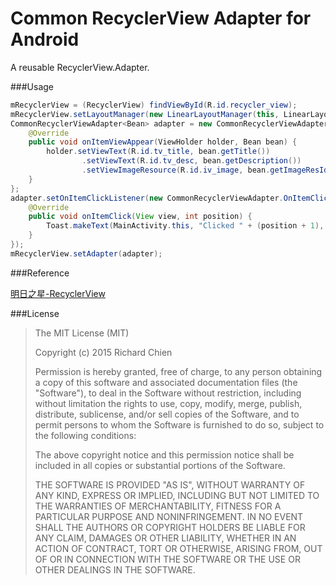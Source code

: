 Common RecyclerView Adapter for Android
=========

A reusable RecyclerView.Adapter.

###Usage

```java
mRecyclerView = (RecyclerView) findViewById(R.id.recycler_view);
mRecyclerView.setLayoutManager(new LinearLayoutManager(this, LinearLayoutManager.VERTICAL, false));
CommonRecyclerViewAdapter<Bean> adapter = new CommonRecyclerViewAdapter<Bean>(this, mDataList, R.layout.list_item) {
    @Override
    public void onItemViewAppear(ViewHolder holder, Bean bean) {
        holder.setViewText(R.id.tv_title, bean.getTitle())
                .setViewText(R.id.tv_desc, bean.getDescription())
                .setViewImageResource(R.id.iv_image, bean.getImageResId());
    }
};
adapter.setOnItemClickListener(new CommonRecyclerViewAdapter.OnItemClickListener() {
    @Override
    public void onItemClick(View view, int position) {
        Toast.makeText(MainActivity.this, "Clicked " + (position + 1), Toast.LENGTH_SHORT).show();
    }
});
mRecyclerView.setAdapter(adapter);
```

###Reference

[明日之星-RecyclerView](http://www.imooc.com/learn/424)

###License

>The MIT License (MIT)
>
>Copyright (c) 2015 Richard Chien
>
>Permission is hereby granted, free of charge, to any person obtaining a copy
>of this software and associated documentation files (the "Software"), to deal
>in the Software without restriction, including without limitation the rights
>to use, copy, modify, merge, publish, distribute, sublicense, and/or sell
>copies of the Software, and to permit persons to whom the Software is
>furnished to do so, subject to the following conditions:
>
>The above copyright notice and this permission notice shall be included in
>all copies or substantial portions of the Software.
>
>THE SOFTWARE IS PROVIDED "AS IS", WITHOUT WARRANTY OF ANY KIND, EXPRESS OR
>IMPLIED, INCLUDING BUT NOT LIMITED TO THE WARRANTIES OF MERCHANTABILITY,
>FITNESS FOR A PARTICULAR PURPOSE AND NONINFRINGEMENT. IN NO EVENT SHALL THE
>AUTHORS OR COPYRIGHT HOLDERS BE LIABLE FOR ANY CLAIM, DAMAGES OR OTHER
>LIABILITY, WHETHER IN AN ACTION OF CONTRACT, TORT OR OTHERWISE, ARISING FROM,
>OUT OF OR IN CONNECTION WITH THE SOFTWARE OR THE USE OR OTHER DEALINGS IN
>THE SOFTWARE.
